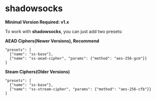 # shadowsocks

**Minimal Version Required: v1.x**

To work with **shadowsocks**, you can just add two presets:

**AEAD Ciphers(Newer Versions), Recommend**

```
"presets": [
  {"name": "ss-base"},
  {"name": "ss-aead-cipher", "params": {"method": "aes-256-gcm"}}
]
```

**Steam Ciphers(Older Versions)**

```
"presets": [
  {"name": "ss-base"},
  {"name": "ss-stream-cipher", "params": {"method": "aes-256-cfb"}}
]
```
